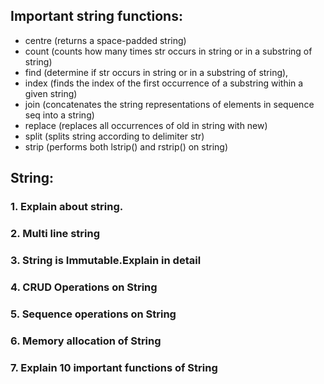 ## Important string functions:
- centre (returns a space-padded string)
- count (counts how many times str occurs in string or in a substring of string)
- find (determine if str occurs in string or in a substring of string),
- index (finds the index of the first occurrence of a substring within a given string)
- join (concatenates the string representations of elements in sequence seq into a string)
- replace (replaces all occurrences of old in string with new)
- split (splits string according to delimiter str)
- strip (performs both lstrip() and rstrip() on string)

## String:
### 1. Explain about string. 
       
### 2. Multi line string 
       
### 3. String is Immutable.Explain in detail 
       
### 4. CRUD Operations on String
       
### 5. Sequence operations on String
            
### 6. Memory allocation of String 
          
### 7. Explain 10 important functions of String
